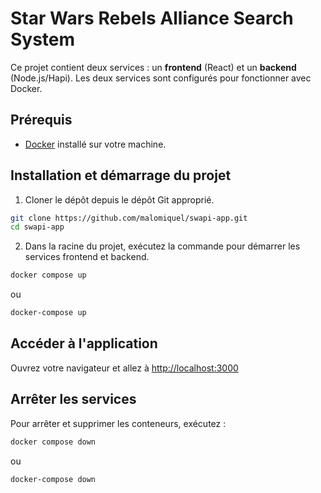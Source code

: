 # Star Wars Rebels Alliance Search System

Ce projet contient deux services : un **frontend** (React) et un **backend** (Node.js/Hapi). Les deux services sont configurés pour fonctionner avec Docker.

## Prérequis

- [Docker](https://docs.docker.com/get-started/) installé sur votre machine.

## Installation et démarrage du projet

1. Cloner le dépôt depuis le dépôt Git approprié.

```bash
git clone https://github.com/malomiquel/swapi-app.git
cd swapi-app
```

2. Dans la racine du projet, exécutez la commande pour démarrer les services frontend et backend.

```bash
docker compose up
```

ou 

```bash
docker-compose up
```

## Accéder à l'application

Ouvrez votre navigateur et allez à [http://localhost:3000](http://localhost:3000)

## Arrêter les services

Pour arrêter et supprimer les conteneurs, exécutez :

```bash
docker compose down
```

ou 

```bash
docker-compose down
```